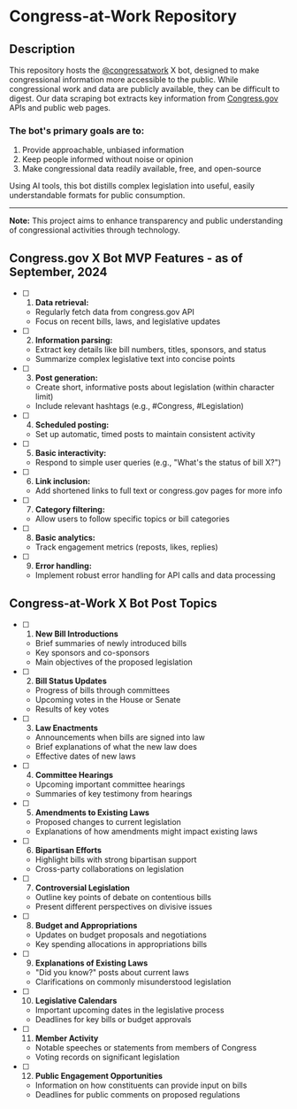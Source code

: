 # Congress-at-Work Repository

## Description

This repository hosts the [@congressatwork](https://x.com/congressatwork) X bot, designed to make congressional information more accessible to the public. While congressional work and data are publicly available, they can be difficult to digest. Our data scraping bot extracts key information from [Congress.gov](https://www.congress.gov/) APIs and public web pages.

### The bot's primary goals are to:

1. Provide approachable, unbiased information
2. Keep people informed without noise or opinion
3. Make congressional data readily available, free, and open-source

Using AI tools, this bot distills complex legislation into useful, easily understandable formats for public consumption.

---

**Note:** This project aims to enhance transparency and public understanding of congressional activities through technology.

## Congress.gov X Bot MVP Features - as of September, 2024

- [ ] 1. **Data retrieval:**
   - Regularly fetch data from congress.gov API
   - Focus on recent bills, laws, and legislative updates

- [ ] 2. **Information parsing:** 
   - Extract key details like bill numbers, titles, sponsors, and status
   - Summarize complex legislative text into concise points

- [ ] 3. **Post generation:**
   - Create short, informative posts about legislation (within character limit)
   - Include relevant hashtags (e.g., #Congress, #Legislation)

- [ ] 4. **Scheduled posting:**
   - Set up automatic, timed posts to maintain consistent activity

- [ ] 5. **Basic interactivity:**
   - Respond to simple user queries (e.g., "What's the status of bill X?")

- [ ] 6. **Link inclusion:**
   - Add shortened links to full text or congress.gov pages for more info

- [ ] 7. **Category filtering:**
   - Allow users to follow specific topics or bill categories

- [ ] 8. **Basic analytics:**
   - Track engagement metrics (reposts, likes, replies)

- [ ] 9. **Error handling:**
   - Implement robust error handling for API calls and data processing

## Congress-at-Work X Bot Post Topics

- [ ] 1. **New Bill Introductions**
    - Brief summaries of newly introduced bills
    - Key sponsors and co-sponsors
    - Main objectives of the proposed legislation

- [ ] 2. **Bill Status Updates**
    - Progress of bills through committees
    - Upcoming votes in the House or Senate
    - Results of key votes

- [ ] 3. **Law Enactments**
    - Announcements when bills are signed into law
    - Brief explanations of what the new law does
    - Effective dates of new laws

- [ ] 4. **Committee Hearings**
    - Upcoming important committee hearings
    - Summaries of key testimony from hearings

- [ ] 5. **Amendments to Existing Laws**
    - Proposed changes to current legislation
    - Explanations of how amendments might impact existing laws

- [ ] 6. **Bipartisan Efforts**
    - Highlight bills with strong bipartisan support
    - Cross-party collaborations on legislation

- [ ] 7. **Controversial Legislation**
    - Outline key points of debate on contentious bills
    - Present different perspectives on divisive issues

- [ ] 8. **Budget and Appropriations**
    - Updates on budget proposals and negotiations
    - Key spending allocations in appropriations bills

- [ ] 9. **Explanations of Existing Laws**
    - "Did you know?" posts about current laws
    - Clarifications on commonly misunderstood legislation

- [ ] 10. **Legislative Calendars**
    - Important upcoming dates in the legislative process
    - Deadlines for key bills or budget approvals
 
- [ ] 11. **Member Activity**
    - Notable speeches or statements from members of Congress
    - Voting records on significant legislation

- [ ] 12. **Public Engagement Opportunities**
    - Information on how constituents can provide input on bills
    - Deadlines for public comments on proposed regulations
